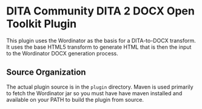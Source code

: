 # DITA Community DITA 2 DOCX Open Toolkit Plugin

This plugin uses the Wordinator as the basis for a DITA-to-DOCX transform. It uses the base HTML5 transform to generate HTML that is then the input to the Wordinator DOCX generation process.

## Source Organization

The actual plugin source is in the `plugin` directory. Maven is used primarily to fetch the Wordinator jar so you must have have maven installed and available on your PATH to build the plugin from source.




